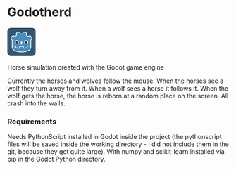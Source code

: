 # Godotherd

![Logo Image](./icon.png)

Horse simulation created with the Godot game engine

Currently the horses and wolves follow the mouse. When the horses see a wolf they turn away from it. When a wolf sees a horse it follows it. When the wolf gets the horse, the horse is reborn at a random place on the screen. 
All crash into the walls.

### Requirements ###
Needs PythonScript installed in Godot inside the project (the pythonscript files will be saved inside the working directory - I did not include them in the git, because they get quite large). With numpy and scikit-learn installed via pip in the Godot Python directory.
